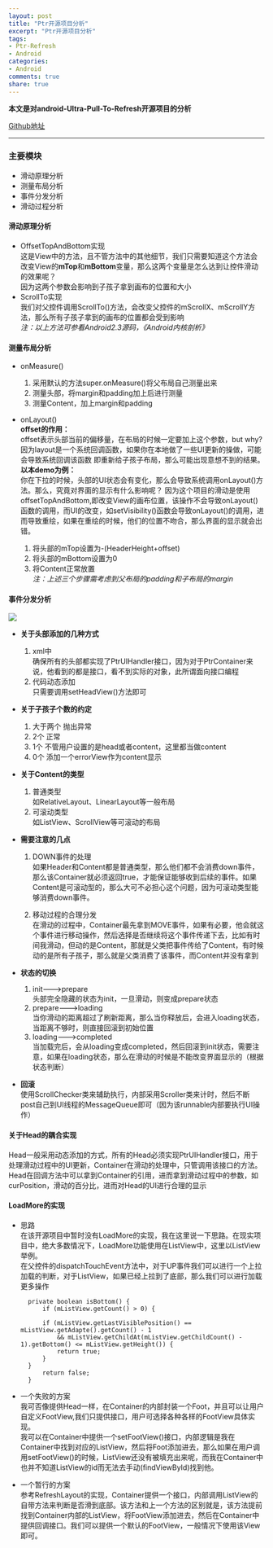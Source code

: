 ```yaml
---
layout: post
title: "Ptr开源项目分析"
excerpt: "Ptr开源项目分析"
tags: 
- Ptr-Refresh
- Android
categories:
- Android
comments: true
share: true
---
```




**本文是对android-Ultra-Pull-To-Refresh开源项目的分析**  

<a href="https://github.com/liaohuqiu/android-Ultra-Pull-To-Refresh">Github地址</a>

---

### 主要模块  

* 滑动原理分析
* 测量布局分析
* 事件分发分析
* 滑动过程分析

<!-- more --> 

#### 滑动原理分析  

* OffsetTopAndBottom实现  
  这是View中的方法，且不管方法中的其他细节，我们只需要知道这个方法会改变View的**mTop**和**mBottom**变量，那么这两个变量是怎么达到让控件滑动的效果呢？   
  因为这两个参数会影响到子孩子拿到画布的位置和大小
* ScrollTo实现  
  我们对父控件调用ScrollTo()方法，会改变父控件的mScrollX、mScrollY方法，那么所有子孩子拿到的画布的位置都会受到影响  
  *注：以上方法可参看Android2.3源码，《Android内核剖析》*

#### 测量布局分析  

* onMeasure()   
  1. 采用默认的方法super.onMeasure()将父布局自己测量出来
  2. 测量头部，将margin和padding加上后进行测量
  3. 测量Content，加上margin和padding
* onLayout()    
    **offset的作用：**  
	offset表示头部当前的偏移量，在布局的时候一定要加上这个参数，but why?
	因为layout是一个系统回调函数，如果你在本地做了一些UI更新的操做，可能会导致系统回调该函数
    即重新给子孩子布局，那么可能出现意想不到的结果。   
    **以本demo为例：**  
	你在下拉的时候，头部的UI状态会有变化，那么会导致系统调用onLayout()方法。那么，究竟对界面的显示有什么影响呢？ 因为这个项目的滑动是使用offsetTopAndBottom,即改变View的画布位置，该操作不会导致onLayout()函数的调用，而UI的改变，如setVisibility()函数会导致onLayout()的调用，进而导致重绘，如果在重绘的时候，他们的位置不吻合，那么界面的显示就会出错。

  1. 将头部的mTop设置为-(HeaderHeight+offset)
  2. 将头部的mBottom设置为0
  3. 将Content正常放置  
  *注：上述三个步骤需考虑到父布局的padding和子布局的margin*

#### 事件分发分析
![](http://i.imgur.com/1eNEVUE.png)

*  **关于头部添加的几种方式**
	1. xml中   
		确保所有的头部都实现了PtrUIHandler接口，因为对于PtrContainer来说，他看到的都是接口，看不到实际的对象，此所谓面向接口编程
	2. 代码动态添加  
		只需要调用setHeadView()方法即可
*  **关于子孩子个数的约定**
    1. 大于两个  抛出异常  
    2. 2个      正常  
    3. 1个      不管用户设置的是head或者content，这里都当做content  
    4. 0个      添加一个errorView作为content显示   

*  **关于Content的类型**
    1. 普通类型    
    		如RelativeLayout、LinearLayout等一般布局
    2. 可滚动类型  
	    	如ListView、ScrollView等可滚动的布局
* **需要注意的几点**
	1. DOWN事件的处理   
	   如果Header和Content都是普通类型，那么他们都不会消费down事件，那么该Container就必须返回true，才能保证能够收到后续的事件。如果Content是可滚动型的，那么大可不必担心这个问题，因为可滚动类型能够消费down事件。
  
    2. 移动过程的合理分发   
       在滑动的过程中，Container最先拿到MOVE事件，如果有必要，他会就这个事件进行移动操作，然后选择是否继续将这个事件传递下去，比如有时间我滑动，但动的是Content，那就是父类把事件传给了Content，有时候动的是所有子孩子，那么就是父类消费了该事件，而Content并没有拿到

* **状态的切换**  
    1. init--->prepare   
       头部完全隐藏的状态为init，一旦滑动，则变成prepare状态
  	2. prepare--->loading    
  	   当你滑动的距离超过了刷新距离，那么当你释放后，会进入loading状态，当距离不够时，则直接回滚到初始位置  
    3. loading--->completed  
       当加载完后，会从loading变成completed，然后回滚到init状态，需要注意，如果在loading状态，那么在滑动的时候是不能改变界面显示的（根据状态判断）

* **回滚**   
	使用ScrollChecker类来辅助执行，内部采用Scroller类来计时，然后不断post自己到UI线程的MessageQueue即可（因为该runnable内部要执行UI操作）

#### 关于Head的耦合实现

   Head一般采用动态添加的方式，所有的Head必须实现PtrUIHandler接口，用于处理滑动过程中的UI更新，Container在滑动的处理中，只管调用该接口的方法。  
   Head在回调方法中可以拿到Container的引用，进而拿到滑动过程中的参数，如curPosition，滑动的百分比，进而对Head的UI进行合理的显示

#### LoadMore的实现

* 思路  
   在该开源项目中暂时没有LoadMore的实现，我在这里说一下思路。在现实项目中，绝大多数情况下，LoadMore功能使用在ListView中，这里以ListView举例。  
   在父控件的dispatchTouchEvent方法中，对于UP事件我们可以进行一个上拉加载的判断，对于ListView，如果已经上拉到了底部，那么我们可以进行加载更多操作	

   


		private boolean isBottom() {  
        	if (mListView.getCount() > 0) {   

            if (mListView.getLastVisiblePosition() == mListView.getAdapte().getCount() - 1
                && mListView.getChildAt(mListView.getChildCount() - 1).getBottom() <= mListView.getHeight()) {
                return true;
            }
        }
        	return false;
    	} 

 

 * 一个失败的方案  
 	我可否像提供Head一样，在Container的内部封装一个Foot，并且可以让用户自定义FootView,我们只提供接口，用户可选择各种各样的FootView具体实现。  
 	我可以在Container中提供一个setFootView()接口，内部逻辑是我在Container中找到对应的ListView，然后将Foot添加进去，那么如果在用户调用setFootView()的时候，ListView还没有被填充出来呢，而我在Container中也并不知道ListView的id而无法去手动(findViewById)找到他。

* 一个暂行的方案  
    参考RefreshLayout的实现，Container提供一个接口，内部调用ListView的自带方法来判断是否滑到底部。该方法和上一个方法的区别就是，该方法提前找到Container内部的ListView，将FootView添加进去，然后在Container中提供回调接口。我们可以提供一个默认的FootView，一般情况下使用该View即可。

